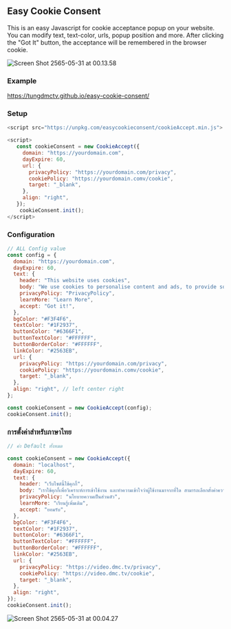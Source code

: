 ## Easy Cookie Consent

This is an easy Javascript for cookie acceptance popup on your website. You can modify text, text-color, urls, popup position and more. After clicking the "Got It" button, the acceptance will be remembered in the browser cookie.

![Screen Shot 2565-05-31 at 00.13.58](https://s2.loli.net/2022/05/31/ZSdLq8lQz2mbKi5.png)

### Example

https://tungdmctv.github.io/easy-cookie-consent/

### Setup

```js
<script src="https://unpkg.com/easycookieconsent/cookieAccept.min.js"> </script>

<script>
   const cookieConsent = new CookieAccept({
     domain: "https://yourdomain.com",
     dayExpire: 60,
     url: {
       privacyPolicy: "https://yourdomain.com/privacy",
       cookiePolicy: "https://yourdomain.comv/cookie",
       target: "_blank",
     },
     align: "right",
   });
	cookieConsent.init();
</script>
```

### Configuration

```js
// ALL Config value
const config = {
  domain: "https://yourdomain.com",
  dayExpire: 60,
  text: {
    header: "This website uses cookies",
    body: "We use cookies to personalise content and ads, to provide social media features and to analyse our traffic. We also share information about your use of our site with our social media, advertising and analytics partners who may combine it with other information that you’ve provided to them or that they’ve collected from your use of their services.",
    privacyPolicy: "PrivacyPolicy",
    learnMore: "Learn More",
    accept: "Got it!",
  },
  bgColor: "#F3F4F6",
  textColor: "#1F2937",
  buttonColor: "#6366F1",
  buttonTextColor: "#FFFFFF",
  buttonBorderColor: "#FFFFFF",
  linkColor: "#2563EB",
  url: {
    privacyPolicy: "https://yourdomain.com/privacy",
    cookiePolicy: "https://yourdomain.comv/cookie",
    target: "_blank",
  },
  align: "right", // left center right
};

const cookieConsent = new CookieAccept(config);
cookieConsent.init();
```

### การตั้งค่าสำหรับภาษาไทย

```js
// ค่า Default ทั้งหมด

const cookieConsent = new CookieAccept({
  domain: "localhost",
  dayExpire: 60,
  text: {
    header: "เว็บไซต์นี้ใช้คุกกี้",
    body: "เราใช้คุกกี้เพื่อวิเคราะห์การเข้าใช้งาน และทำความเข้าใจว่าผู้ใช้งานมาจากที่ใด สามารถเลือกตั้งค่าความยินยอมการใช้คุกกี้ได้ โดย “ตั้งค่าคุกกี้ใน Browser ของคุณ”",
    privacyPolicy: "นโยบายความเป็นส่วนตัว",
    learnMore: "เรียนรู้เพิ่มเติม",
    accept: "ยอมรับ",
  },
  bgColor: "#F3F4F6",
  textColor: "#1F2937",
  buttonColor: "#6366F1",
  buttonTextColor: "#FFFFFF",
  buttonBorderColor: "#FFFFFF",
  linkColor: "#2563EB",
  url: {
    privacyPolicy: "https://video.dmc.tv/privacy",
    cookiePolicy: "https://video.dmc.tv/cookie",
    target: "_blank",
  },
  align: "right",
});
cookieConsent.init();
```

![Screen Shot 2565-05-31 at 00.04.27](https://s2.loli.net/2022/05/31/awuAoeG3iPI1XYK.png)
